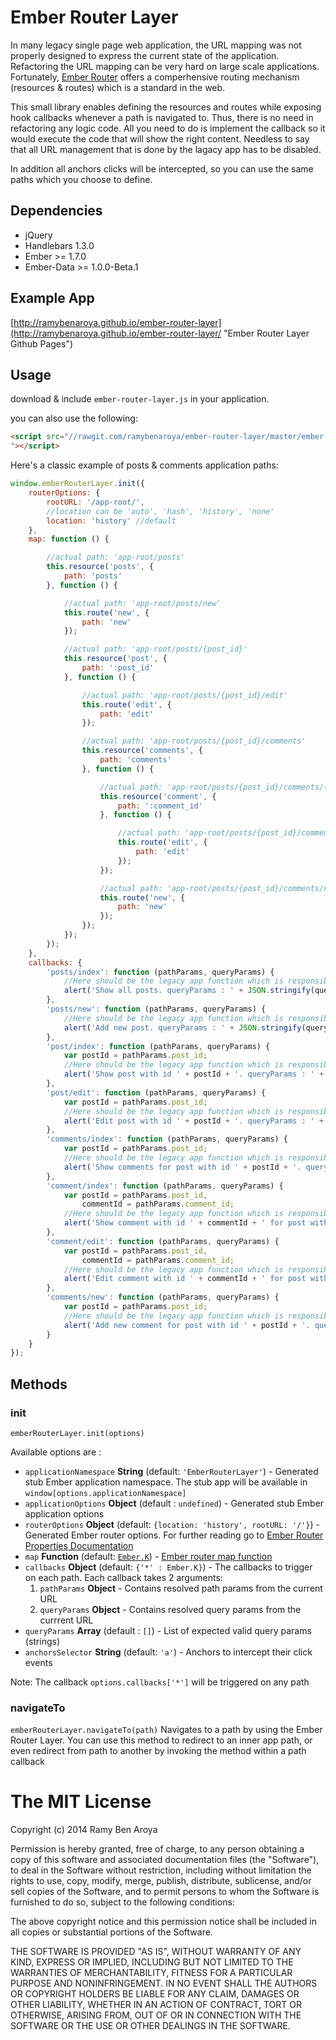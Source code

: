 # Ember Router Layer #

In many legacy single page web application, the URL mapping was not properly designed to express the current state of the application.
Refactoring the URL mapping can be very hard on large scale applications.
Fortunately, [Ember Router](http://emberjs.com/guides/routing/defining-your-routes/ "Ember - Defining your routes") offers a comperhensive routing mechanism (resources & routes) which is a standard in the web.

This small library enables defining the resources and routes while exposing hook callbacks whenever a path is navigated to.
Thus, there is no need in refactoring any logic code. All you need to do is implement the callback so it would execute the code that will show the right content. Needless to say that all URL management that is done by the lagacy app has to be disabled.

In addition all anchors clicks will be intercepted, so you can use the same paths which you choose to define.

## Dependencies ##
- jQuery
- Handlebars 1.3.0
- Ember >= 1.7.0
- Ember-Data >= 1.0.0-Beta.1

## Example App ##
[http://ramybenaroya.github.io/ember-router-layer](http://ramybenaroya.github.io/ember-router-layer/ "Ember Router Layer Github Pages")

## Usage ##
download & include `ember-router-layer.js` in your application.

you can also use the following:
```html
<script src="//rawgit.com/ramybenaroya/ember-router-layer/master/ember-router-layer.js
"></script>
```
Here's a classic example of posts & comments application paths:
```javascript
window.emberRouterLayer.init({
    routerOptions: {
        rootURL: '/app-root/',
        //location can be 'auto', 'hash', 'history', 'none' 
        location: 'history' //default
    },
    map: function () {

        //actual path: 'app-root/posts'
        this.resource('posts', {
            path: 'posts'
        }, function () {

            //actual path: 'app-root/posts/new'
            this.route('new', {
                path: 'new'
            });

            //actual path: 'app-root/posts/{post_id}'
            this.resource('post', {
                path: ':post_id'
            }, function () {

                //actual path: 'app-root/posts/{post_id}/edit'
                this.route('edit', {
                    path: 'edit'
                });

                //actual path: 'app-root/posts/{post_id}/comments'
                this.resource('comments', {
                    path: 'comments'
                }, function () {

                    //actual path: 'app-root/posts/{post_id}/comments/{comment_id}'
                    this.resource('comment', {
                        path: ':comment_id'
                    }, function () {

                        //actual path: 'app-root/posts/{post_id}/comments/{comment_id}/edit'
                        this.route('edit', {
                            path: 'edit'
                        });
                    });

                    //actual path: 'app-root/posts/{post_id}/comments/new'
                    this.route('new', {
                        path: 'new'
                    });
                });
            });
        });
    },
    callbacks: {
        'posts/index': function (pathParams, queryParams) {
            //Here should be the legacy app function which is responsible handling 'posts' path
            alert('Show all posts. queryParams : ' + JSON.stringify(queryParams));
        },
        'posts/new': function (pathParams, queryParams) {
            //Here should be the legacy app function which is responsible handling 'posts/new' path
            alert('Add new post. queryParams : ' + JSON.stringify(queryParams));
        },
        'post/index': function (pathParams, queryParams) {
            var postId = pathParams.post_id;
            //Here should be the legacy app function which is responsible handling 'posts/{post_id}' path
            alert('Show post with id ' + postId + '. queryParams : ' + JSON.stringify(queryParams));
        },
        'post/edit': function (pathParams, queryParams) {
            var postId = pathParams.post_id;
            //Here should be the legacy app function which is responsible handling 'posts/{post_id}/edit' path
            alert('Edit post with id ' + postId + '. queryParams : ' + JSON.stringify(queryParams));
        },
        'comments/index': function (pathParams, queryParams) {
            var postId = pathParams.post_id;
            //Here should be the legacy app function which is responsible handling 'posts/{post_id}/comments' path
            alert('Show comments for post with id ' + postId + '. queryParams : ' + JSON.stringify(queryParams));
        },
        'comment/index': function (pathParams, queryParams) {
            var postId = pathParams.post_id,
                commentId = pathParams.comment_id;
            //Here should be the legacy app function which is responsible handling 'posts/{post_id}/{comment_id}' path
            alert('Show comment with id ' + commentId + ' for post with id ' + postId + '. queryParams : ' + JSON.stringify(queryParams));
        },
        'comment/edit': function (pathParams, queryParams) {
            var postId = pathParams.post_id,
                commentId = pathParams.comment_id;
            //Here should be the legacy app function which is responsible handling 'posts/{post_id}/{comment_id}/edit' path
            alert('Edit comment with id ' + commentId + ' for post with id ' + postId + '. queryParams : ' + JSON.stringify(queryParams));
        },
        'comments/new': function (pathParams, queryParams) {
            var postId = pathParams.post_id;
            //Here should be the legacy app function which is responsible handling 'posts/{post_id}/comments/new' path
            alert('Add new comment for post with id ' + postId + '. queryParams : ' + JSON.stringify(queryParams));
        }
    }
});
```

## Methods ##
### init ###
`emberRouterLayer.init(options)`

Available options are :
+ `applicationNamespace` **String** (default: `'EmberRouterLayer'`) - Generated stub Ember application namespace. The stub app will be available in `window[options.applicationNamespace]` 
+ `applicationOptions` **Object** (default : `undefined`) - Generated stub Ember application options
+ `routerOptions` **Object** (default: `{location: 'history', rootURL: '/'}`) - Generated Ember router options. For further reading go to [Ember Router Properties Documentation](http://emberjs.com/api/classes/Ember.Router.html, "Ember Router")
+ `map` **Function** (default: [`Ember.K`](https://github.com/emberjs/ember.js/blob/3b60016c2b6b38646d954014d10f74fcfe1a3d54/packages/ember-metal/lib/core.js#L101)) - [Ember router map function](http://emberjs.com/guides/routing/defining-your-routes/ "Ember - Defining your routes") 
+ `callbacks` **Object** (default: `{'*' : Ember.K}`) - The callbacks to trigger on each path. Each callback takes 2 arguments:
	1. `pathParams` **Object** - Contains resolved path params from the current URL
	2. `queryParams` **Object** - Contains resolved query params from the currrent URL
+ `queryParams` **Array** (default : `[]`) - List of expected valid query params (strings)
+ `anchorsSelector` **String** (default: `'a'`) - Anchors to intercept their click events

Note: The callback `options.callbacks['*']` will be triggered on any path

### navigateTo ###
`emberRouterLayer.navigateTo(path)`
Navigates to a path by using the Ember Router Layer. You can use this method to redirect to an inner app path, or even redirect from path to another by invoking the method within a path callback

The MIT License
===============

Copyright (c) 2014 Ramy Ben Aroya

Permission is hereby granted, free of charge, to any person obtaining a copy
of this software and associated documentation files (the "Software"), to deal
in the Software without restriction, including without limitation the rights
to use, copy, modify, merge, publish, distribute, sublicense, and/or sell
copies of the Software, and to permit persons to whom the Software is
furnished to do so, subject to the following conditions:

The above copyright notice and this permission notice shall be included in
all copies or substantial portions of the Software.

THE SOFTWARE IS PROVIDED "AS IS", WITHOUT WARRANTY OF ANY KIND, EXPRESS OR
IMPLIED, INCLUDING BUT NOT LIMITED TO THE WARRANTIES OF MERCHANTABILITY,
FITNESS FOR A PARTICULAR PURPOSE AND NONINFRINGEMENT. IN NO EVENT SHALL THE
AUTHORS OR COPYRIGHT HOLDERS BE LIABLE FOR ANY CLAIM, DAMAGES OR OTHER
LIABILITY, WHETHER IN AN ACTION OF CONTRACT, TORT OR OTHERWISE, ARISING FROM,
OUT OF OR IN CONNECTION WITH THE SOFTWARE OR THE USE OR OTHER DEALINGS IN
THE SOFTWARE.